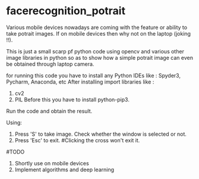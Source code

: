 # facerecognition_potrait

Various mobile devices nowadays are coming with the feature or ability to take potrait images. If on mobile devices then why not on the laptop (joking !!).

This is just a small scarp pf python code using opencv and various other image libraries in python so as to show how a simple potrait image can even be obtained through laptop camera.

for running this code you have to install any Python IDEs like : Spyder3, Pycharm, Anaconda, etc
After installing import libraries like :
1. cv2
2. PIL
Before this you have to install python-pip3.

Run the code and obtain the result.

Using:
1. Press 'S' to take image. Check whether the window is selected or not.
2. Press 'Esc' to exit. #Clicking the cross won't exit it.



#TODO
1. Shortly use on mobile devices
2. Implement algorithms and deep learning

